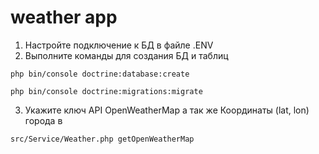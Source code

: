 # weather app

1. Настройте подключение к БД в файле .ENV
2. Выполните команды для создания БД и таблиц

`php bin/console doctrine:database:create`

`php bin/console doctrine:migrations:migrate`

3. Укажите ключ API OpenWeatherMap а так же Координаты (lat, lon) города в

`src/Service/Weather.php getOpenWeatherMap`
